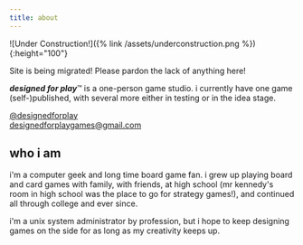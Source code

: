 ```yaml
---
title: about
---
```


![Under Construction!]({% link /assets/underconstruction.png %}){:height="100"}

Site is being migrated!  Please pardon the lack of anything here!

_**designed for play**_&trade; is a one-person game studio.  i currently have one game (self-)published, with several more either in testing or in the idea stage.

[@designedforplay](https://twitter.com/designedforplay)  
[designedforplaygames@gmail.com](mailto:designedforplaygames@gmail.com)

## who i am

i'm a computer geek and long time board game fan.  i grew up playing board and card games with family, with friends, at high school (mr kennedy's room in high school was the place to go for strategy games!), and continued all through college and ever since.

i'm a unix system administrator by profession, but i hope to keep designing games on the side for as long as my creativity keeps up.
